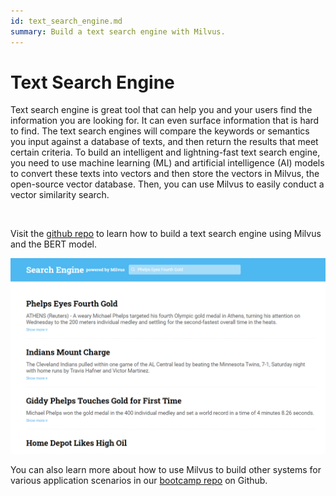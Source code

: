 ```yaml
---
id: text_search_engine.md
summary: Build a text search engine with Milvus. 
---
```


# Text Search Engine

Text search engine is great tool that can help you and your users find the information you are looking for. It can even surface information that is hard to find. The text search engines will compare the keywords or semantics you input against a database of texts, and then return the results that meet certain criteria. To build an intelligent and lightning-fast text search engine, you need to use machine learning (ML) and artificial intelligence (AI) models to convert these texts into vectors and then store the vectors in Milvus, the open-source vector database. Then, you can use Milvus to easily conduct a vector similarity search.

<br/>

Visit the [github repo](https://github.com/milvus-io/bootcamp/tree/master/solutions/text_search_engine) to learn how to build a text search engine using Milvus and the BERT model.

![text_search_engine](../../../assets/text_search_engine_demo.png)

You can also learn more about how to use Milvus to build other systems for various application scenarios in our [bootcamp repo](https://github.com/milvus-io/bootcamp) on Github.
